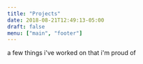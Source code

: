```yaml
---
title: "Projects"
date: 2018-08-21T12:49:13-05:00
draft: false
menu: ["main", "footer"]
---
```


a few things i've worked on that i'm proud of